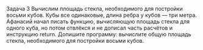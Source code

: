 Задача 3
Вычислим площадь стекла, необходимого для постройки восьми кубов. Кубы все одинаковые, длина ребра у кубов — три метра. 
Афанасий начал писать функцию, вычисляющую площадь стекла для одного куба, но потом отвлёкся и не дописал часть расчётов и инструкцию return.
Допишите программу: вычислите общую площадь стекла, необходимого для постройки восьми кубов.
